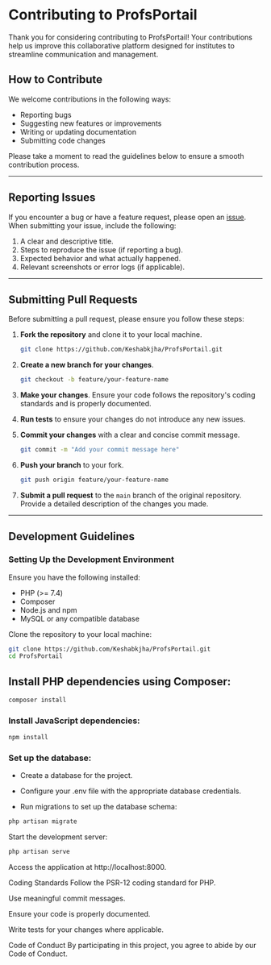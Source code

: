 # Contributing to ProfsPortail

Thank you for considering contributing to ProfsPortail! Your contributions help us improve this collaborative platform designed for institutes to streamline communication and management.

## How to Contribute

We welcome contributions in the following ways:
- Reporting bugs
- Suggesting new features or improvements
- Writing or updating documentation
- Submitting code changes

Please take a moment to read the guidelines below to ensure a smooth contribution process.

---

## Reporting Issues

If you encounter a bug or have a feature request, please open an [issue](https://github.com/Keshabkjha/ProfsPortail/issues). When submitting your issue, include the following:
1. A clear and descriptive title.
2. Steps to reproduce the issue (if reporting a bug).
3. Expected behavior and what actually happened.
4. Relevant screenshots or error logs (if applicable).

---

## Submitting Pull Requests

Before submitting a pull request, please ensure you follow these steps:

1. **Fork the repository** and clone it to your local machine.

    ```bash
    git clone https://github.com/Keshabkjha/ProfsPortail.git
    ```

2. **Create a new branch for your changes**.

    ```bash
    git checkout -b feature/your-feature-name
    ```

3. **Make your changes**. Ensure your code follows the repository's coding standards and is properly documented.

4. **Run tests** to ensure your changes do not introduce any new issues.

5. **Commit your changes** with a clear and concise commit message.

    ```bash
    git commit -m "Add your commit message here"
    ```

6. **Push your branch** to your fork.

    ```bash
    git push origin feature/your-feature-name
    ```

7. **Submit a pull request** to the `main` branch of the original repository. Provide a detailed description of the changes you made.

---

## Development Guidelines

### Setting Up the Development Environment

Ensure you have the following installed:

- PHP (>= 7.4)
- Composer
- Node.js and npm
- MySQL or any compatible database

Clone the repository to your local machine:

```bash
git clone https://github.com/Keshabkjha/ProfsPortail.git
cd ProfsPortail
```


## Install PHP dependencies using Composer:

```bash
composer install
```
### Install JavaScript dependencies:
```bash
npm install
```
### Set up the database:

- Create a database for the project.
- Configure your .env file with the appropriate database credentials.

- Run migrations to set up the database schema:

```bash
php artisan migrate
```
Start the development server:

```bash
php artisan serve
```
Access the application at http://localhost:8000.

Coding Standards
Follow the PSR-12 coding standard for PHP.

Use meaningful commit messages.

Ensure your code is properly documented.

Write tests for your changes where applicable.

Code of Conduct
By participating in this project, you agree to abide by our Code of Conduct.




